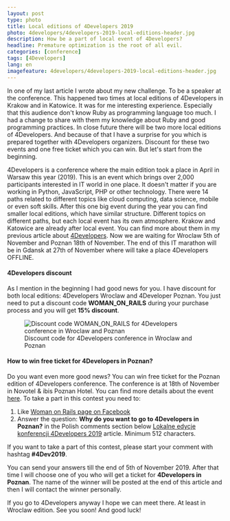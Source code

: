 ```yaml
---
layout: post
type: photo
title: Local editions of 4Developers 2019
photo: 4developers/4developers-2019-local-editions-header.jpg
description: How be a part of local event of 4Developers?
headline: Premature optimization is the root of all evil.
categories: [conference]
tags: [4Developers]
lang: en
imagefeature: 4developers/4developers-2019-local-editions-header.jpg
---
```


In one of my last article I wrote about my new challenge. To be a speaker at the conference. This happened two times at local editions of 4Developers in Krakow and in Katowice. It was for me interesting experience. Especially that this audience don't know Ruby as programming language too much. I had a change to share with them my knowledge about Ruby and good programming practices. In close future there will be two more local editions of 4Developers. And because of that I have a surprise for you which is prepared together with 4Developers organizers. Discount for these two events and one free ticket which you can win. But let's start from the beginning.

<!--break-->

4Developers is a conference where the main edition took a place in April in Warsaw this year (2019). This is an event which brings over 2,000 participants interested in IT world in one place. It doesn't matter if you are working in Python, JavaScript, PHP or other technology. There were 14 paths related to different topics like cloud computing, data science, mobile or even soft skills. After this one big event during the year you can find smaller local editions, which have similar structure. Different topics on different paths, but each local event has its own atmosphere. Krakow and Katowice are already after local event. You can find more about them in my previous article about <a href="{{ site.baseurl }}/4developers-2019" title='4Developers 2019'>4Developers</a>. Now we are waiting for Wroclaw 5th of November and Poznan 18th of November. The end of this IT marathon will be in Gdansk at 27th of November where will take a place 4Developers OFFLINE.

#### 4Developers discount

As I mention in the beginning I had good news for you. I have discount for both local editions: 4Developers Wroclaw and 4Developer Poznan. You just need to put a discount code **WOMAN_ON_RAILS** during your purchase process and you will get **15% discount**.

<figure>
  <img src="{{ site.baseurl_root }}/images/4developers/4developers-2019-local-editions-discount-womanonrails.jpg" alt='Discount code WOMAN_ON_RAILS for 4Developers conference in Wroclaw and Poznan'>
  <figcaption>Discount code for 4Developers conference in Wroclaw and Poznan</figcaption>
</figure>

#### How to win free ticket for 4Developers in Poznan?

Do you want even more good news? You can win free ticket for the Poznan edition of 4Developers conference. The conference is at 18th of November in Novotel & ibis Poznan Hotel. You can find more details about the event <a href='https://4developers.org.pl/poznan-2019/' title='4Developers Poznan 2019' target='_blank' rel='nofollow noopener'>here</a>. To take a part in this contest you need to:

1. Like <a href="https://www.facebook.com/107403177317825/" title='Woman on Rails Facebook page' target='_blank' rel='nofollow noopener'>Woman on Rails page on Facebook</a>
2. Answer the question: **Why do you want to go to 4Developers in Poznan?** in the Polish comments section below <a href="{{ site.baseurl }}/pl/4developers-local-events-2019" title='4Developers - local events'>Lokalne edycje konferencji 4Developers 2019</a> article. Minimum 512 characters.

If you want to take a part of this contest, please start your comment with hashtag **#4Dev2019**.

You can send your answers till the end of 5th of November 2019. After that time I will choose one of you who will get a ticket for **4Developers in Poznan**. The name of the winner will be posted at the end of this article and then I will contact the winner personally.

If you go to 4Developers anyway I hope we can meet there. At least in Wroclaw edition. See you soon! And good luck!


